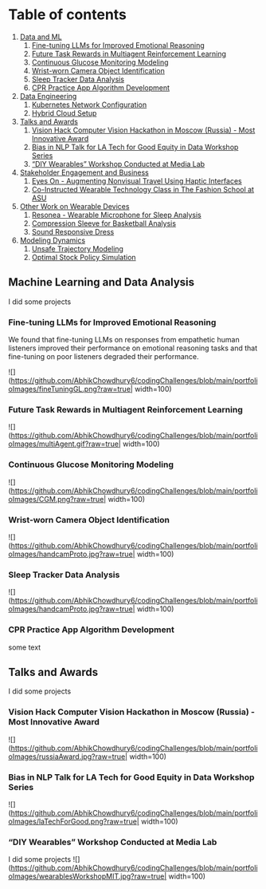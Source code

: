 # Table of contents
1. [Data and ML](#dataml)
    1. [Fine-tuning LLMs for Improved Emotional Reasoning](#llms)
    2. [Future Task Rewards in Multiagent Reinforcement Learning](#futuretasks)
    3. [Continuous Glucose Monitoring Modeling](#glucose)
    4. [Wrist-worn Camera Object Identification](#handcam)
    5. [Sleep Tracker Data Analysis](#qssleep)
    6. [CPR Practice App Algorithm Development](#cprapp)
2. [Data Engineering](#dataengineering)
    1. [Kubernetes Network Configuration](#kubentwork)
    2. [Hybrid Cloud Setup](#hybridcloud)
3. [Talks and Awards](#talks)
    1. [Vision Hack Computer Vision Hackathon in Moscow (Russia) -  Most Innovative Award](#visionhack)
    2. [Bias in NLP Talk for LA Tech for Good Equity in Data Workshop Series](#biasinnlp)
    3. [“DIY Wearables” Workshop Conducted at Media Lab](#wearablesworkshop)
4. [Stakeholder Engagement and Business](#business)
    1. [Eyes On - Augmenting Nonvisual Travel Using Haptic Interfaces](#eyeson)
    2. [Co-Instructed Wearable Technology Class in The Fashion School at ASU](#fashionclass)
5. [Other Work on Wearable Devices](#wearables)
    1. [Resonea - Wearable Microphone for Sleep Analysis](#resonea)
    2. [Compression Sleeve for Basketball Analysis](#basketballsleeve)
    3. [Sound Responsive Dress](#sounddress)
6. [Modeling Dynamics](#dynamics)
    1. [Unsafe Trajectory Modeling](#unsafetrajectories)
    2. [Optimal Stock Policy Simulation](#stocksimulation)


## Machine Learning and Data Analysis <a name="dataml"></a>
I did some projects

### Fine-tuning LLMs for Improved Emotional Reasoning <a name="llms"></a>
We found that fine-tuning LLMs on responses from empathetic human listeners improved their performance on emotional reasoning tasks and that fine-tuning on poor listeners degraded their performance. 

![](https://github.com/AbhikChowdhury6/codingChallenges/blob/main/portfolioImages/fineTuningGL.png?raw=true| width=100)



### Future Task Rewards in Multiagent Reinforcement Learning <a name="futuretasks"></a>

![](https://github.com/AbhikChowdhury6/codingChallenges/blob/main/portfolioImages/multiAgent.gif?raw=true| width=100)


### Continuous Glucose Monitoring Modeling <a name="glucose"></a>

![](https://github.com/AbhikChowdhury6/codingChallenges/blob/main/portfolioImages/CGM.png?raw=true| width=100)

### Wrist-worn Camera Object Identification <a name="llms"></a>
![](https://github.com/AbhikChowdhury6/codingChallenges/blob/main/portfolioImages/handcamProto.jpg?raw=true| width=100)


### Sleep Tracker Data Analysis <a name="qssleep"></a>
![](https://github.com/AbhikChowdhury6/codingChallenges/blob/main/portfolioImages/handcamProto.jpg?raw=true| width=100)

### CPR Practice App Algorithm Development <a name="cprapp"></a>
some text

## Talks and Awards<a name="talks"></a>
I did some projects

### Vision Hack Computer Vision Hackathon in Moscow (Russia) -  Most Innovative Award <a name="visionhack"></a>
![](https://github.com/AbhikChowdhury6/codingChallenges/blob/main/portfolioImages/russiaAward.jpg?raw=true| width=100)

### Bias in NLP Talk for LA Tech for Good Equity in Data Workshop Series <a name="biasinnlp"></a>
![](https://github.com/AbhikChowdhury6/codingChallenges/blob/main/portfolioImages/laTechForGood.png?raw=true| width=100)

### “DIY Wearables” Workshop Conducted at Media Lab<a name="dataengineering"></a>
I did some projects
![](https://github.com/AbhikChowdhury6/codingChallenges/blob/main/portfolioImages/wearablesWorkshopMIT.jpg?raw=true| width=100)